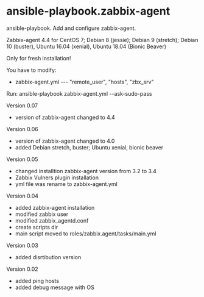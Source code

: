 # ansible-playbook.zabbix-agent
ansible-playbook. Add and configure zabbix-agent.

Zabbix-agent 4.4 for CentOS 7; Debian 8 (jessie); Debian 9 (stretch); Debian 10 (buster), Ubuntu 16.04 (xenial), Ubuntu 18.04 (Bionic Beaver)

Only for fresh installation!

You have to modify:
* zabbix-agent.yml --- "remote_user", "hosts", "zbx_srv"

Run: ansible-playbook zabbix-agent.yml --ask-sudo-pass

Version 0.07
 - version of zabbix-agent changed to 4.4

Version 0.06
 - version of zabbix-agent changed to 4.0
 - added Debian stretch, buster; Ubuntu xenial, bionic beaver

Version 0.05
 - changed installtion zabbix-agent version from 3.2 to 3.4
 - Zabbix Vulners plugin installation
 - yml file was rename to zabbix-agent.yml

Version 0.04
 - added zabbix-agent installation
 - modified zabbix user
 - modified zabbix_agentd.conf
 - create scripts dir
 - main script moved to roles/zabbix.agent/tasks/main.yml

Version 0.03
 - added disrtibution version

Version 0.02
 - added ping hosts
 - added debug message with OS
